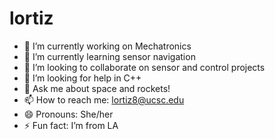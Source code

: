 # lortiz
- 🔭 I’m currently working on Mechatronics
- 🌱 I’m currently learning sensor navigation
- 👯 I’m looking to collaborate on sensor and control projects
- 🤔 I’m looking for help in C++
- 💬 Ask me about space and rockets!
- 📫 How to reach me: lortiz8@ucsc.edu
- 😄 Pronouns: She/her
- ⚡ Fun fact: I’m from LA
